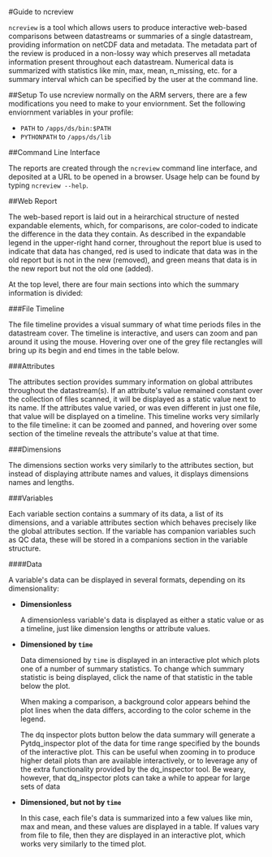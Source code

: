 #Guide to ncreview

`ncreview` is a tool which allows users to produce interactive web-based comparisons between datastreams or summaries of a single datastream, providing information on netCDF data and metadata. The metadata part of the review is produced in a non-lossy way which preserves all metadata information present throughout each datastream. Numerical data is summarized with statistics like min, max, mean, n_missing, etc. for a summary interval which can be specified by the user at the command line.

##Setup
To use ncreview normally on the ARM servers, there are a few modifications you need to make to your enviornment.
Set the following enviornment variables in your profile:
 - `PATH` to `/apps/ds/bin:$PATH`
 - `PYTHONPATH` to `/apps/ds/lib`

##Command Line Interface

The reports are created through the `ncreview` command line interface, and deposited at a URL to be opened in a browser. Usage help can be found by typing `ncreview --help`.

##Web Report

The web-based report is laid out in a heirarchical structure of nested expandable elements, which, for comparisons, are color-coded to indicate the difference in the data they contain. As described in the expandable legend in the upper-right hand corner, throughout the report blue is used to indicate that data has changed, red is used to indicate that data was in the old report but is not in the new (removed), and green means that data is in the new report but not the old one (added).

At the top level, there are four main sections into which the summary information is divided:

###File Timeline

 The file timeline provides a visual summary of what time periods files in the datastream cover. The timeline is interactive, and users can zoom and pan around it using the mouse. Hovering over one of the grey file rectangles will bring up its begin and end times in the table below.

###Attributes

 The attributes section provides summary information on global attributes throughout the datastream(s). If an attribute's value remained constant over the collection of files scanned, it will be displayed as a static value next to its name. If the attributes value varied, or was even different in just one file, that value will be displayed on a timeline. This timeline works very similarly to the file timeline: it can be zoomed and panned, and hovering over some section of the timeline reveals the attribute's value at that time.

###Dimensions

 The dimensions section works very similarly to the attributes section, but instead of displaying attribute names and values, it displays dimensions names and lengths.

###Variables

Each variable section contains a summary of its data, a list of its dimensions, and a variable attributes section which behaves precisely like the global attributes section. If the variable has companion variables such as QC data, these will be stored in a companions section in the variable structure.

####Data

A variable's data can be displayed in several formats, depending on its dimensionality:

- **Dimensionless**

    A dimensionless variable's data is displayed as either a static value or as a timeline, just like dimension lengths or attribute values.

- **Dimensioned by `time`**
    
    Data dimensioned by `time` is displayed in an interactive plot which plots one of a number of summary statistics. To change which summary statistic is being displayed, click the name of that statistic in the table below the plot.

    When making a comparison, a background color appears behind the plot lines when the data differs, according to the color scheme in the legend. 

    The dq inspector plots button below the data summary will generate a Pytdq_inspector plot of the data for time range specified by the bounds of the interactive plot. This can be useful when zooming in to produce higher detail plots than are available interactively, or to leverage any of the extra functionality provided by the dq_inspector tool. Be weary, however, that dq_inspector plots can take a while to appear for large sets of data

- **Dimensioned, but not by `time`**

    In this case, each file's data is summarized into a few values like min, max and mean, and these values are displayed in a table. If values vary from file to file, then they are displayed in an interactive plot, which works very similarly to the timed plot.
    

